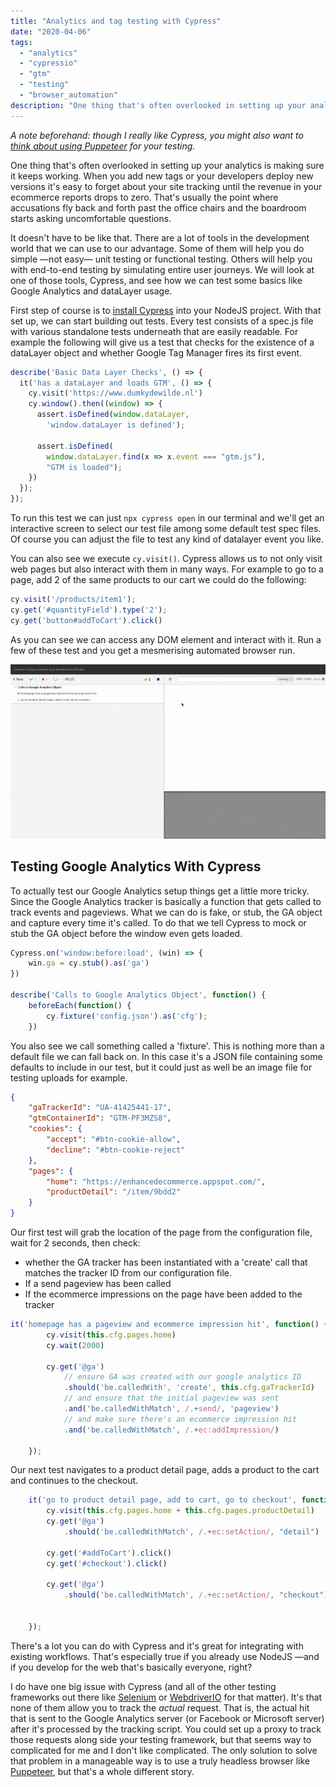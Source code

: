 ```yaml
---
title: "Analytics and tag testing with Cypress"
date: "2020-04-06"
tags: 
  - "analytics"
  - "cypressio"
  - "gtm"
  - "testing"
  - "browser_automation"
description: "One thing that's often overlooked in setting up your analytics is making sure it keeps working. When you add new tags or your developers deploy new versions it's easy to forget about your site tracking until the revenue in your ecommerce reports drops to zero. That's usually the point where accusations fly back and forth past the office chairs and the boardroom starts asking uncomfortable questions. So let's set up some tests for your analytics and tag management."
---
```


_A note beforehand: though I really like Cypress, you might also want to [think about using Puppeteer](https://www.dumkydewilde.nl/2020/04/using-puppeteer-to-automate-your-google-analytics-testing/) for your testing._

One thing that's often overlooked in setting up your analytics is making sure it keeps working. When you add new tags or your developers deploy new versions it's easy to forget about your site tracking until the revenue in your ecommerce reports drops to zero. That's usually the point where accusations fly back and forth past the office chairs and the boardroom starts asking uncomfortable questions.

It doesn't have to be like that. There are a lot of tools in the development world that we can use to our advantage. Some of them will help you do simple —not easy— unit testing or functional testing. Others will help you with end-to-end testing by simulating entire user journeys. We will look at one of those tools, Cypress, and see how we can test some basics like Google Analytics and dataLayer usage.

First step of course is to [install Cypress](https://docs.cypress.io/guides/getting-started/installing-cypress.html#npm-install) into your NodeJS project. With that set up, we can start building out tests. Every test consists of a spec.js file with various standalone tests underneath that are easily readable. For example the following will give us a test that checks for the existence of a dataLayer object and whether Google Tag Manager fires its first event.

```javascript
describe('Basic Data Layer Checks', () => {
  it('has a dataLayer and loads GTM', () => {
    cy.visit('https://www.dumkydewilde.nl')
    cy.window().then((window) => {
      assert.isDefined(window.dataLayer, 
        'window.dataLayer is defined');

      assert.isDefined(
        window.dataLayer.find(x => x.event === "gtm.js"), 
        "GTM is loaded");
    })
  });
});
```

To run this test we can just `npx cypress open` in our terminal and we'll get an interactive screen to select our test file among some default test spec files. Of course you can adjust the file to test any kind of datalayer event you like.

You can also see we execute `cy.visit()`. Cypress allows us to not only visit web pages but also interact with them in many ways. For example to go to a page, add 2 of the same products to our cart we could do the following:

```javascript
cy.visit('/products/item1');
cy.get('#quantityField').type('2');
cy.get('button#addToCart').click()
```

As you can see we can access any DOM element and interact with it. Run a few of these test and you get a mesmerising automated browser run.

![](images/cypress-google-analytics-run-tests.gif)

## Testing Google Analytics With Cypress

To actually test our Google Analytics setup things get a little more tricky. Since the Google Analytics tracker is basically a function that gets called to track events and pageviews. What we can do is fake, or stub, the GA object and capture every time it's called. To do that we tell Cypress to mock or stub the GA object before the window even gets loaded.

```javascript
Cypress.on('window:before:load', (win) => {
    win.ga = cy.stub().as('ga')
})

describe('Calls to Google Analytics Object', function() {
    beforeEach(function() {
        cy.fixture('config.json').as('cfg');
    })
```

You also see we call something called a 'fixture'. This is nothing more than a default file we can fall back on. In this case it's a JSON file containing some defaults to include in our test, but it could just as well be an image file for testing uploads for example.

```json
{
    "gaTrackerId": "UA-41425441-17",
    "gtmContainerId": "GTM-PF3MZS8",
    "cookies": {
        "accept": "#btn-cookie-allow",
        "decline": "#btn-cookie-reject"
    },
    "pages": {
        "home": "https://enhancedecommerce.appspot.com/",
        "productDetail": "/item/9bdd2"
    }
}
```

Our first test will grab the location of the page from the configuration file, wait for 2 seconds, then check:

- whether the GA tracker has been instantiated with a 'create' call that matches the tracker ID from our configuration file.
- If a send pageview has been called
- If the ecommerce impressions on the page have been added to the tracker

```javascript
it('homepage has a pageview and ecommerce impression hit', function() {
        cy.visit(this.cfg.pages.home)
        cy.wait(2000)

        cy.get('@ga')
            // ensure GA was created with our google analytics ID
            .should('be.calledWith', 'create', this.cfg.gaTrackerId)
            // and ensure that the initial pageview was sent
            .and('be.calledWithMatch', /.+send/, 'pageview')
            // and make sure there's an ecommerce impression hit
            .and('be.calledWithMatch', /.+ec:addImpression/)

    });
```

Our next test navigates to a product detail page, adds a product to the cart and continues to the checkout.

```javascript
    it('go to product detail page, add to cart, go to checkout', function() {
        cy.visit(this.cfg.pages.home + this.cfg.pages.productDetail)
        cy.get('@ga')
            .should('be.calledWithMatch', /.+ec:setAction/, "detail")

        cy.get('#addToCart').click()
        cy.get('#checkout').click()

        cy.get('@ga')
            .should('be.calledWithMatch', /.+ec:setAction/, "checkout")


    });
```

There's a lot you can do with Cypress and it's great for integrating with existing workflows. That's especially true if you already use NodeJS —and if you develop for the web that's basically everyone, right?

I do have one big issue with Cypress (and all of the other testing frameworks out there like [Selenium](https://www.selenium.dev) or [WebdriverIO](https://webdriver.io) for that matter). It's that none of them allow you to track the _actual_ request. That is, the actual hit that is sent to the Google Analytics server (or Facebook or Microsoft server) after it's processed by the tracking script. You could set up a proxy to track those requests along side your testing framework, but that seems way to complicated for me and I don't like complicated. The only solution to solve that problem in a manageable way is to use a truly headless browser like [Puppeteer](https://github.com/puppeteer/puppeteer), but that's a whole different story.
